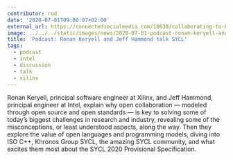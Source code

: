 ```yaml
---
contributor: rod
date: '2020-07-01T09:00:07+02:00'
external_url: https://connectedsocialmedia.com/18630/collaborating-to-build-a-heterogeneous-future/
image: ../../../static/images/news/2020-07-01-podcast-ronan-keryell-and-jeff-hammond-talk-sycl.webp
title: 'Podcast: Ronan Keryell and Jeff Hammond talk SYCL'
tags:
  - podcast
  - intel
  - discussion
  - talk
  - xilinx
---
```


Ronan Keryell, principal software engineer at Xilinx, and Jeff Hammond, principal engineer at Intel, explain why open
collaboration — modeled through open source and open standards — is key to solving some of today’s biggest challenges in
research and industry, revealing some of the misconceptions, or least understood aspects, along the way. Then they
explore the value of open languages and programming models, diving into ISO C++, Khronos Group SYCL, the amazing SYCL
community, and what excites them most about the SYCL 2020 Provisional Specification.
